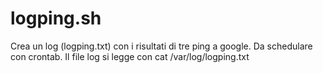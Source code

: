 # logping.sh
Crea un log (logping.txt) con i risultati di tre ping a google.
Da schedulare con crontab.
Il file log si legge con cat /var/log/logping.txt
